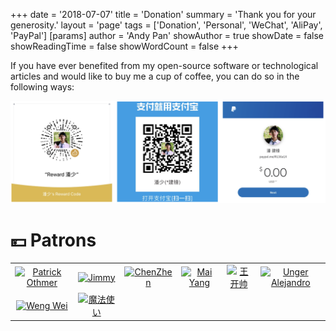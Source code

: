 +++
date = '2018-07-07'
title = 'Donation'
summary = 'Thank you for your generosity.'
layout = 'page'
tags = ['Donation', 'Personal', 'WeChat', 'AliPay', 'PayPal']
[params]
  author = 'Andy Pan'
showAuthor = true
showDate = false
showReadingTime = false
showWordCount = false
+++

If you have ever benefited from my open-source software or technological articles and would like to buy me a cup of coffee, you can do so in the following ways:

[![](img/donation.png)](https://www.paypal.me/R136a1X)

# 💴 Patrons

<table>
  <tbody>
    <tr>
      <td align="center" valign="middle">
        <a target="_blank" href="https://github.com/patrick-othmer">
          <img src="https://avatars1.githubusercontent.com/u/8964313" width="100" alt="Patrick Othmer" />
        </a>
      </td>
      <td align="center" valign="middle">
        <a target="_blank" href="https://github.com/panjf2000/ants">
          <img src="https://avatars2.githubusercontent.com/u/50285334" width="100" alt="Jimmy" />
        </a>
      </td>
      <td align="center" valign="middle">
        <a target="_blank" href="https://github.com/cafra">
          <img src="https://avatars0.githubusercontent.com/u/13758306" width="100" alt="ChenZhen" />
        </a>
      </td>
      <td align="center" valign="middle">
        <a target="_blank" href="https://github.com/yangwenmai">
          <img src="https://avatars0.githubusercontent.com/u/1710912" width="100" alt="Mai Yang" />
        </a>
      </td>
      <td align="center" valign="middle">
        <a target="_blank" href="https://github.com/BeijingWks">
          <img src="https://avatars3.githubusercontent.com/u/33656339" width="100" alt="王开帅" />
        </a>
      </td>
      <td align="center" valign="middle">
        <a target="_blank" href="https://github.com/refs">
          <img src="https://avatars3.githubusercontent.com/u/6905948" width="100" alt="Unger Alejandro" />
        </a>
      </td>
    </tr>
    <tr>
      <td align="center" valign="middle">
        <a target="_blank" href="https://github.com/Wuvist">
          <img src="https://avatars.githubusercontent.com/u/657796" width="100" alt="Weng Wei" />
        </a>
      </td>
      <td align="center" valign="middle">
        <a target="_blank" href="https://github.com/Inasayang">
          <img src="https://avatars.githubusercontent.com/u/30060632" width="100" alt="魔法使い" />
        </a>
      </td>
    </tr>
  </tbody>
</table>
